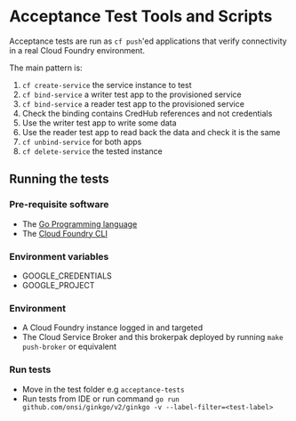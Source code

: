 # Acceptance Test Tools and Scripts

Acceptance tests are run as `cf push`'ed applications that verify connectivity in a real Cloud Foundry environment.

The main pattern is:
1. `cf create-service` the service instance to test
1. `cf bind-service` a writer test app to the provisioned service
1. `cf bind-service` a reader test app to the provisioned service
1. Check the binding contains CredHub references and not credentials
1. Use the writer test app to write some data
1. Use the reader test app to read back the data and check it is the same
1. `cf unbind-service` for both apps
1. `cf delete-service` the tested instance

## Running the tests
### Pre-requisite software
- The [Go Programming language](https://golang.org/)
- The [Cloud Foundry CLI](https://docs.cloudfoundry.org/cf-cli/install-go-cli.html)

### Environment variables
- GOOGLE_CREDENTIALS
- GOOGLE_PROJECT

### Environment
- A Cloud Foundry instance logged in and targeted
- The Cloud Service Broker and this brokerpak deployed by running `make push-broker` or equivalent

### Run tests

- Move in the test folder e.g `acceptance-tests`
- Run tests from IDE or run command `go run github.com/onsi/ginkgo/v2/ginkgo -v --label-filter=<test-label>`